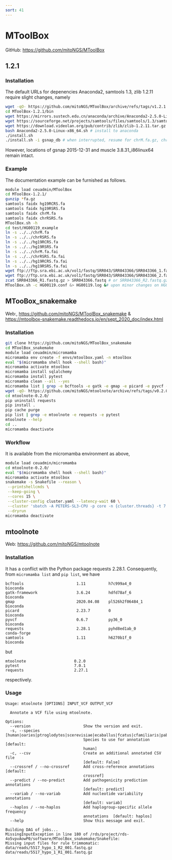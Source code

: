 ```yaml
---
sort: 41
---
```


# MToolBox

GitHub: <https://github.com/mitoNGS/MToolBox>

## 1.2.1

### Installation

The default URLs for depenencies Anaconda2, samtools 1.3, zlib 1.2.11 require slight changes, namely

```bash
wget -qO- https://github.com/mitoNGS/MToolBox/archive/refs/tags/v1.2.1.tar.gz | tar xvfz -
cd MToolBox-1.2.1/bin
wget https://mirrors.sustech.edu.cn/anaconda/archive/Anaconda2-2.5.0-Linux-x86_64.sh
wget https://sourceforge.net/projects/samtools/files/samtools/1.3/samtools-1.3.tar.bz2/
wget https://download.videolan.org/pub/contrib/zlib/zlib-1.2.11.tar.gz
bash Anaconda2-2.5.0-Linux-x86_64.sh # install to anaconda
./install.sh
./install.sh -i gsnap_db # when interrupted, resume for chrM.fa.gz, chrRSRS.fa.gz, hg19RCRS.fa.gz, hg19RSRS.fa.gz
```

However, locations of gsnap 2015-12-31 and muscle 3.8.31_i86linux64 remain intact.

### Example

The documentation example can be furnished as follows.

```bash
module load ceuadmin/MToolBox
cd MToolBox-1.2.1/
gunzip *fa.gz
samtools faidx hg19RCRS.fa
samtools faidx hg19RSRS.fa
samtools faidx chrM.fa
samtools faidx chrRSRS.fa
MToolBox.sh -h
cd test/HG00119_example
ln -s ../../chrM.fa
ln -s ../../chrRSRS.fa
ln -s ../../hg19RCRS.fa
ln -s ../../hg19RSRS.fa
ln -s ../../chrM.fa.fai
ln -s ../../chrRSRS.fa.fai
ln -s ../../hg19RCRS.fa.fai
ln -s ../../hg19RSRS.fa.fai
wget ftp://ftp.sra.ebi.ac.uk/vol1/fastq/SRR043/SRR043366/SRR043366_1.fastq.gz -O SRR043366_R1.fastq.gz
wget ftp://ftp.sra.ebi.ac.uk/vol1/fastq/SRR043/SRR043366/SRR043366_2.fastq.gz -O SRR043366_R2.fastq.gz
zcat SRR043366_R1.fastq.gz > SRR043366.fastq # or SRR043366_R2.fastq.gz?
MToolBox.sh -c HG00119.conf &> HG00119.log &# upon minor changes on HG00119.conf
```

## MTooBox_snakemake

Web:, <https://github.com/mitoNGS/MToolBox_snakemake> & <https://mtoolbox-snakemake.readthedocs.io/en/sept_2020_doc/index.html>

### Installation

```bash
git clone https://github.com/mitoNGS/MToolBox_snakemake
cd MToolBox_snakemake
module load ceuadmin/micromamba
micromamba env create -f envs/mtoolbox.yaml -n mtoolbox
eval "$(micromamba shell hook --shell bash)"
micromamba activate mtoolbox
micromamba install sqlalchemy
micromamba install pytest
micromamba clean --all --yes
micromamba list | grep -e bcftools -e gatk -e gmap -e picard -e pyvcf -e requests -e samtools
wget -qO- https://github.com/mitoNGS/mtoolnote/archive/refs/tags/v0.2.0.tar.gz | tar xfz -
cd mtoolnote-0.2.0/
pip uninstall requests
pip install .
pip cache purge
pip list | grep -e mtoolnote -e requests -e pytest
mtoolnote --help
cd ..
micromamba deactivate
```

### Workflow

It is available from the micromamba environment as above,

```bash
module load ceuadmin/micromamba
cd mtoolnote-0.2.0/
eval "$(micromamba shell hook --shell bash)"
micromamba activate mtoolbox
snakemake -s Snakefile --reason \
 --printshellcmds \
 --keep-going \
 --cores 15 \
 --cluster-config cluster.yaml --latency-wait 60 \
 --cluster 'sbatch -A PETERS-SL3-CPU -p core -n {cluster.threads} -t 7:00:00 -o {cluster.stdout}' \
 --dryrun
micromamba deactivate
```

## mtoolnote

Web: <https://github.com/mitoNGS/mtoolnote>

### Installation

It has a conflict with the Python package requests 2.28.1. Consequently, from `micromamba list` and `pip list`, we have

```
bcftools                       1.11          h7c999a4_0              bioconda
gatk-framework                 3.6.24        hdfd78af_6              bioconda
gmap                           2020.04.08    pl526h2f06484_1         bioconda
picard                         2.23.7        0                       bioconda
pyvcf                          0.6.7         py36_0                  bioconda
requests                       2.28.1        pyhd8ed1ab_0            conda-forge
samtools                       1.11          h6270b1f_0              bioconda
```

but

```
mtoolnote                     0.2.0
pytest                        7.0.1
requests                      2.27.1
```

respectively.

### Usage

```
Usage: mtoolnote [OPTIONS] INPUT_VCF OUTPUT_VCF

  Annotate a VCF file using mtoolnote.

Options:
  --version                       Show the version and exit.
  -s, --species [human|oaries|ptroglodytes|scerevisiae|ecaballus|fcatus|cfamiliaris|pabelii|ggallus|mmulatta|rnorvegicus|btaurus|oanatinus|sscrofa|nleucogenys|chircus|mmusculus|tguttata|tnigroviridis|mgallopavo|mdomestica|drerio]
                                  Species to use for annotation  [default:
                                  human]
  -c, --csv                       Create an additional annotated CSV file
                                  [default: False]
  --crossref / --no-crossref      Add cross-reference annotations  [default:
                                  crossref]
  --predict / --no-predict        Add pathogenicity prediction annotations
                                  [default: predict]
  --variab / --no-variab          Add nucleotide variability annotations
                                  [default: variab]
  --haplos / --no-haplos          Add haplogroup-specific allele frequency
                                  annotations  [default: haplos]
  --help                          Show this message and exit.

Building DAG of jobs...
MissingInputException in line 180 of /rds/project/rds-4o5vpvAowP0/software/MToolBox_snakemake/Snakefile:
Missing input files for rule trimmomatic:
data/reads/5517_hypo_1_R2_001.fastq.gz
data/reads/5517_hypo_1_R1_001.fastq.gz
```
